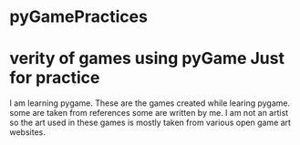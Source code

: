 # pyGamePractices
# verity of games using pyGame Just for practice

I am learning pygame. These are the games created while learing pygame. some are taken from references some are written by me.
I am not an artist so the art used in these games is mostly taken from various open game art websites.

